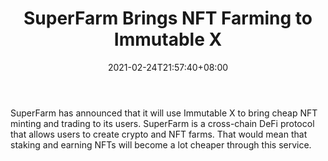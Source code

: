﻿---
title: "SuperFarm Brings NFT Farming to Immutable X"
date: 2021-02-24T21:57:40+08:00
lastmod: 2021-02-24T16:45:40+08:00
draft: false
authors: ["Molly"]
description: "SuperFarm has announced that it will use Immutable X to bring cheap NFT minting and trading to its users. SuperFarm is a cross-chain DeFi protocol that allows users to create crypto and NFT farms. That would mean that staking and earning NFTs will become a lot cheaper through this service."
featuredImage: "superfarm-brings-nft-farming-to-immutable-x.png"
tags: ["Virtual World","Play to Earn"]
categories: ["news"]
news: ["Virtual World"]
weight: 
lightgallery: true
pinned: false
recommend: false
recommend1: false
---

SuperFarm has announced that it will use Immutable X to bring cheap NFT minting and trading to its users. SuperFarm is a cross-chain DeFi protocol that allows users to create crypto and NFT farms. That would mean that staking and earning NFTs will become a lot cheaper through this service.

<!--more-->

